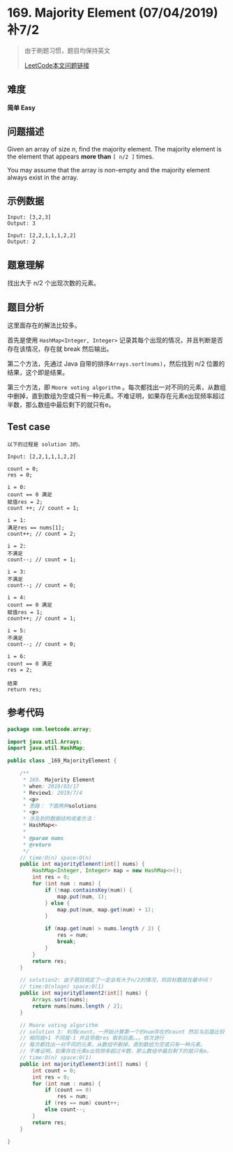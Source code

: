# 169. Majority Element (07/04/2019) 补7/2

> 由于刷题习惯，题目均保持英文
>
> [LeetCode本文问题链接](https://leetcode.com/problems/majority-element)

## 难度

**简单 Easy**

## 问题描述

Given an array of size *n*, find the majority element. The majority element is the element that appears **more than** `[ n/2 ]` times.</br>

You may assume that the array is non-empty and the majority element always exist in the array.

## 示例数据

```
Input: [3,2,3]
Output: 3

Input: [2,2,1,1,1,2,2]
Output: 2
```

## 题意理解

找出大于 n/2 个出现次数的元素。

## 题目分析

这里面存在的解法比较多。</br>

首先是使用 `HashMap<Integer, Integer>` 记录其每个出现的情况，并且判断是否存在该情况，存在就 break 然后输出。</br>

第二个方法，先通过 Java 自带的排序`Arrays.sort(nums)`，然后找到 n/2 位置的结果，这个即是结果。

第三个方法，即 `Moore voting algorithm` 。每次都找出一对不同的元素，从数组中删掉，直到数组为空或只有一种元素。不难证明，如果存在元素e出现频率超过半数，那么数组中最后剩下的就只有e。

## Test case

```
以下的过程是 solution 3的。

Input: [2,2,1,1,1,2,2]

count = 0;
res = 0;

i = 0:
count == 0 满足 
赋值res = 2;
count ++; // count = 1;

i = 1:
满足res == nums[1];
count++; // count = 2;

i = 2:
不满足
count--; // count = 1;

i = 3:
不满足
count--; // count = 0;

i = 4: 
count == 0 满足
赋值res = 1;
count++; // count = 1;

i = 5:
不满足
count--; // count = 0;

i = 6: 
count == 0 满足
res = 2;

结束
return res;
```

## 参考代码

```java
package com.leetcode.array;

import java.util.Arrays;
import java.util.HashMap;

public class _169_MajorityElement {

    /**
     * 169. Majority Element
     * when: 2019/03/17
     * Review1: 2019/7/4
     * <p>
     * 思路： 下面两种solutions
     * <p>
     * 涉及到的数据结构或者方法：
     * HashMap<>
     *
     * @param nums
     * @return
     */
    // time:O(n) space:O(n)
    public int majorityElement(int[] nums) {
        HashMap<Integer, Integer> map = new HashMap<>();
        int res = 0;
        for (int num : nums) {
            if (!map.containsKey(num)) {
                map.put(num, 1);
            } else {
                map.put(num, map.get(num) + 1);
            }

            if (map.get(num) > nums.length / 2) {
                res = num;
                break;
            }
        }
        return res;
    }

    // solution2: 由于题目规定了一定会有大于n/2的情况，则目标数就在最中间！
    // time:O(nlogn) space:O(1)
    public int majorityElement2(int[] nums) {
        Arrays.sort(nums);
        return nums[nums.length / 2];
    }

    // Moore voting algorithm
    // solution 3: 利用count，一开始计算第一个的num存在的count 然后与后面比较
    // 相同就+1 不同就-1 并且导致res 取到后面。。。依次进行
    // 每次都找出一对不同的元素，从数组中删掉，直到数组为空或只有一种元素。
    // 不难证明，如果存在元素e出现频率超过半数，那么数组中最后剩下的就只有e。
    // time:O(n) space:O(1)
    public int majorityElement3(int[] nums) {
        int count = 0;
        int res = 0;
        for (int num : nums) {
            if (count == 0)
                res = num;
            if (res == num) count++;
            else count--;
        }
        return res;
    }

}

```



